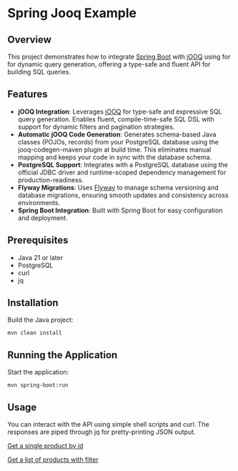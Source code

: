 # Spring Jooq Example

## Overview

This project demonstrates how to integrate [Spring Boot](https://spring.io/projects/spring-boot) with [jOOQ](https://www.jooq.org/) using for  for dynamic query generation, offering a type-safe and fluent API for building SQL queries.

## Features

- **jOOQ Integration**: Leverages [jOOQ](https://www.jooq.org/) for type-safe and expressive SQL query generation. Enables fluent, compile-time-safe SQL DSL with support for dynamic filters and pagination strategies.
- **Automatic jOOQ Code Generation**: Generates schema-based Java classes (POJOs, records) from your PostgreSQL database using the jooq-codegen-maven plugin at build time. This eliminates manual mapping and keeps your code in sync with the database schema.
- **PostgreSQL Support**: Integrates with a PostgreSQL database using the official JDBC driver and runtime-scoped dependency management for production-readiness.
- **Flyway Migrations**: Uses [Flyway](https://www.red-gate.com/products/flyway/community/) to manage schema versioning and database migrations, ensuring smooth updates and consistency across environments.
- **Spring Boot Integration**: Built with Spring Boot for easy configuration and deployment.

## Prerequisites

- Java 21 or later
- PostgreSQL
- curl
- jq

## Installation

Build the Java project:
```
mvn clean install
```

## Running the Application

Start the application:
```
mvn spring-boot:run
```

## Usage

You can interact with the API using simple shell scripts and curl. The responses are piped through jq for pretty-printing JSON output.

[Get a single product by id](scripts/get_product.sh)

[Get a list of products with filter](scripts/get_products.sh)

